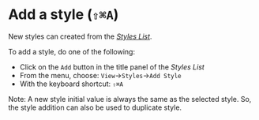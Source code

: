 # Add a style (`⇧⌘A`)

New styles can created from the [_Styles List_](/stylo/documentation/stylo#show-hide-styles-list). 

To add a style, do one of the following:

- Click on the `Add` button in the title panel of the _Styles List_
- From the menu, choose: `View`→`Styles`→`Add Style`
- With the keyboard shortcut: `⇧⌘A`

Note: A new style initial value is always the same as the selected style. So, the style addition can also be used to duplicate style.
